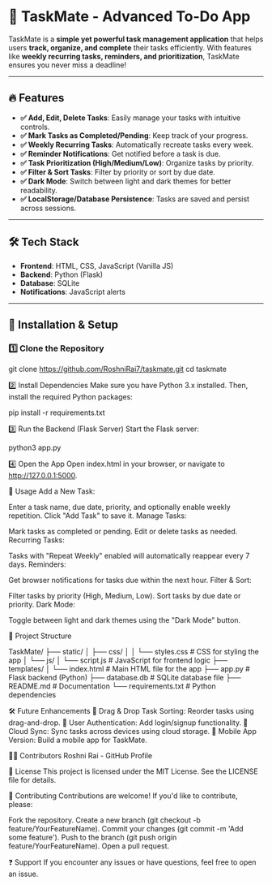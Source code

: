 # 📌 TaskMate - Advanced To-Do App

TaskMate is a **simple yet powerful task management application** that helps users **track, organize, and complete** their tasks efficiently. With features like **weekly recurring tasks, reminders, and prioritization**, TaskMate ensures you never miss a deadline!

---

## 🔥 Features

- **✅ Add, Edit, Delete Tasks**: Easily manage your tasks with intuitive controls.
- **✅ Mark Tasks as Completed/Pending**: Keep track of your progress.
- **✅ Weekly Recurring Tasks**: Automatically recreate tasks every week.
- **✅ Reminder Notifications**: Get notified before a task is due.
- **✅ Task Prioritization (High/Medium/Low)**: Organize tasks by priority.
- **✅ Filter & Sort Tasks**: Filter by priority or sort by due date.
- **✅ Dark Mode**: Switch between light and dark themes for better readability.
- **✅ LocalStorage/Database Persistence**: Tasks are saved and persist across sessions.

---

## 🛠 Tech Stack

- **Frontend**: HTML, CSS, JavaScript (Vanilla JS)
- **Backend**: Python (Flask)
- **Database**: SQLite
- **Notifications**: JavaScript alerts

---

## 🚀 Installation & Setup

### 1️⃣ Clone the Repository

git clone https://github.com/RoshniRai7/taskmate.git
cd taskmate

2️⃣ Install Dependencies
Make sure you have Python 3.x installed. Then, install the required Python packages:

pip install -r requirements.txt

3️⃣ Run the Backend (Flask Server)
Start the Flask server:

python3 app.py

4️⃣ Open the App
Open index.html in your browser, or navigate to http://127.0.0.1:5000.

🎯 Usage
Add a New Task:

Enter a task name, due date, priority, and optionally enable weekly repetition.
Click "Add Task" to save it.
Manage Tasks:

Mark tasks as completed or pending.
Edit or delete tasks as needed.
Recurring Tasks:

Tasks with "Repeat Weekly" enabled will automatically reappear every 7 days.
Reminders:

Get browser notifications for tasks due within the next hour.
Filter & Sort:

Filter tasks by priority (High, Medium, Low).
Sort tasks by due date or priority.
Dark Mode:

Toggle between light and dark themes using the "Dark Mode" button.


📂 Project Structure

TaskMate/
├── static/
│   ├── css/
│   │   └── styles.css       # CSS for styling the app
│   └── js/
│       └── script.js        # JavaScript for frontend logic
├── templates/
│   └── index.html           # Main HTML file for the app
├── app.py                   # Flask backend (Python)
├── database.db              # SQLite database file
├── README.md                # Documentation
└── requirements.txt         # Python dependencies



🛠 Future Enhancements
🚀 Drag & Drop Task Sorting: Reorder tasks using drag-and-drop.
🚀 User Authentication: Add login/signup functionality.
🚀 Cloud Sync: Sync tasks across devices using cloud storage.
🚀 Mobile App Version: Build a mobile app for TaskMate.


👨‍💻 Contributors
Roshni Rai - GitHub Profile


📜 License
This project is licensed under the MIT License. See the LICENSE file for details.


🙌 Contributing
Contributions are welcome! If you'd like to contribute, please:


Fork the repository.
Create a new branch (git checkout -b feature/YourFeatureName).
Commit your changes (git commit -m 'Add some feature').
Push to the branch (git push origin feature/YourFeatureName).
Open a pull request.


❓ Support
If you encounter any issues or have questions, feel free to open an issue.
































